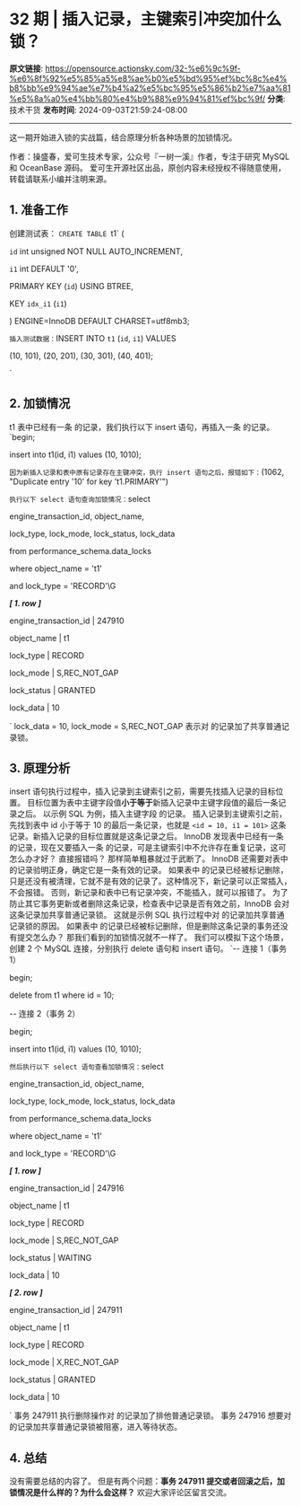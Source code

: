 # 32 期 | 插入记录，主键索引冲突加什么锁？

**原文链接**: https://opensource.actionsky.com/32-%e6%9c%9f-%e6%8f%92%e5%85%a5%e8%ae%b0%e5%bd%95%ef%bc%8c%e4%b8%bb%e9%94%ae%e7%b4%a2%e5%bc%95%e5%86%b2%e7%aa%81%e5%8a%a0%e4%bb%80%e4%b9%88%e9%94%81%ef%bc%9f/
**分类**: 技术干货
**发布时间**: 2024-09-03T21:59:24-08:00

---

这一期开始进入锁的实战篇，结合原理分析各种场景的加锁情况。
> 
作者：操盛春，爱可生技术专家，公众号『一树一溪』作者，专注于研究 MySQL 和 OceanBase 源码。
爱可生开源社区出品，原创内容未经授权不得随意使用，转载请联系小编并注明来源。
## 1. 准备工作
创建测试表：
`CREATE TABLE `t1` (
`id` int unsigned NOT NULL AUTO_INCREMENT,
`i1` int DEFAULT '0',
PRIMARY KEY (`id`) USING BTREE,
KEY `idx_i1` (`i1`)
) ENGINE=InnoDB DEFAULT CHARSET=utf8mb3;
`
插入测试数据：
`INSERT INTO `t1` (`id`, `i1`) VALUES
(10, 101), (20, 201), (30, 301), (40, 401);
`
## 2. 加锁情况
t1 表中已经有一条  的记录，我们执行以下 insert 语句，再插入一条  的记录。
`begin;
insert into t1(id, i1) values (10, 1010);
`
因为新插入记录和表中原有记录存在主键冲突，执行 insert 语句之后，报错如下：
`(1062, "Duplicate entry '10' for key 't1.PRIMARY'")
`
执行以下 select 语句查询加锁情况：
`select
engine_transaction_id, object_name,
lock_type, lock_mode, lock_status, lock_data
from performance_schema.data_locks
where object_name = 't1'
and lock_type = 'RECORD'\G
***************************[ 1. row ]***************************
engine_transaction_id | 247910
object_name           | t1
lock_type             | RECORD
lock_mode             | S,REC_NOT_GAP
lock_status           | GRANTED
lock_data             | 10
`
lock_data = 10, lock_mode = S,REC_NOT_GAP 表示对  的记录加了共享普通记录锁。
## 3. 原理分析
insert 语句执行过程中，插入记录到主键索引之前，需要先找插入记录的目标位置。
目标位置为表中主键字段值**小于等于**新插入记录中主键字段值的最后一条记录之后。
以示例 SQL 为例，插入主键字段  的记录。
插入记录到主键索引之前，先找到表中 id 小于等于 10 的最后一条记录，也就是 `<id = 10, i1 = 101>` 这条记录。新插入记录的目标位置就是这条记录之后。
InnoDB 发现表中已经有一条  的记录，现在又要插入一条  的记录，可是主键索引中不允许存在重复记录，这可怎么办才好？
直接报错吗？
那样简单粗暴就过于武断了。
InnoDB 还需要对表中  的记录验明正身，确定它是一条有效的记录。
如果表中  的记录已经被标记删除，只是还没有被清理，它就不是有效的记录了。这种情况下，新记录可以正常插入，不会报错。
否则，新记录和表中已有记录冲突，不能插入，就可以报错了。
为了防止其它事务更新或者删除这条记录，检查表中记录是否有效之前，InnoDB 会对这条记录加共享普通记录锁。
这就是示例 SQL 执行过程中对  的记录加共享普通记录锁的原因。
如果表中  的记录已经被标记删除，但是删除这条记录的事务还没有提交怎么办？
那我们看到的加锁情况就不一样了。
我们可以模拟下这个场景，创建 2 个 MySQL 连接，分别执行 delete 语句和 insert 语句。
`-- 连接 1（事务 1）
begin;
delete from t1 where id = 10;
-- 连接 2（事务 2）
begin;
insert into t1(id, i1) values (10, 1010);
`
然后执行以下 select 语句查看加锁情况：
`select
engine_transaction_id, object_name,
lock_type, lock_mode, lock_status, lock_data
from performance_schema.data_locks
where object_name = 't1'
and lock_type = 'RECORD'\G
***************************[ 1. row ]***************************
engine_transaction_id | 247916
object_name           | t1
lock_type             | RECORD
lock_mode             | S,REC_NOT_GAP
lock_status           | WAITING
lock_data             | 10
***************************[ 2. row ]***************************
engine_transaction_id | 247911
object_name           | t1
lock_type             | RECORD
lock_mode             | X,REC_NOT_GAP
lock_status           | GRANTED
lock_data             | 10
`
事务 247911 执行删除操作对  的记录加了排他普通记录锁。
事务 247916 想要对  的记录加共享普通记录锁被阻塞，进入等待状态。
## 4. 总结
没有需要总结的内容了。
但是有两个问题：**事务 247911 提交或者回滚之后，加锁情况是什么样的？为什么会这样？**
欢迎大家评论区留言交流。